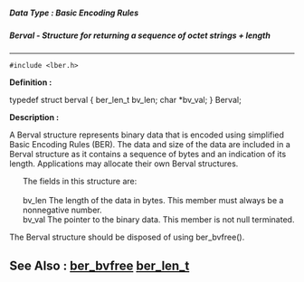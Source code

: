 ##### Data Type : Basic Encoding Rules
##### Berval - Structure for returning a sequence of octet strings + length
---
```
#include <lber.h>
```

**Definition :**

typedef struct berval {
	ber_len_t  bv_len;
	char   *bv_val;
}  Berval;

**Description :**

A Berval structure represents binary data that is encoded using simplified Basic Encoding Rules (BER). The data and size of the data are included in a Berval structure as it contains a sequence of bytes and an indication of its length.  Applications may allocate their own Berval structures.<br>

<ul>The fields in this structure are:<br>
<br>
bv_len	    The length of the data in bytes. This member must always be a nonnegative number.<br>
bv_val	    The pointer to the binary data. This member is not null terminated.<br>
</ul>
The Berval structure should be disposed of using ber_bvfree().


**See Also :**
[ber_bvfree](/domino-c-api-docs/reference/Func/ber_bvfree)
[ber_len_t](/domino-c-api-docs/reference/Data/ber_len_t)
---
